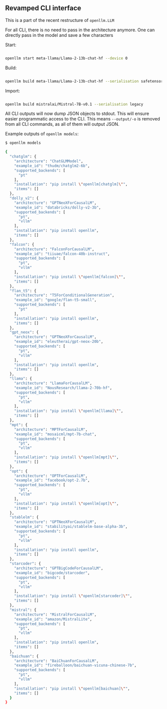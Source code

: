 ## Revamped CLI interface

This is a part of the recent restructure of `openllm.LLM`

For all CLI, there is no need to pass in the architecture anymore. One can directly pass in the model and save a few characters

Start:

```bash

openllm start meta-llama/Llama-2-13b-chat-hf --device 0

```

Build:

```bash

openllm build meta-llama/Llama-2-13b-chat-hf --serialisation safetensors

```

Import:

```bash

openllm build mistralai/Mistral-7B-v0.1 --serialisation legacy

```

All CLI outputs will now dump JSON objects to stdout. This will ensure easier programmatic access to the CLI.
This means `--output/-o` is removed from all CLI commands, as all of them will output JSON.

Example outputs of `openllm models`:

```bash
$ openllm models

{
  "chatglm": {
    "architecture": "ChatGLMModel",
    "example_id": "thudm/chatglm2-6b",
    "supported_backends": [
      "pt"
    ],
    "installation": "pip install \"openllm[chatglm]\"",
    "items": []
  },
  "dolly_v2": {
    "architecture": "GPTNeoXForCausalLM",
    "example_id": "databricks/dolly-v2-3b",
    "supported_backends": [
      "pt",
      "vllm"
    ],
    "installation": "pip install openllm",
    "items": []
  },
  "falcon": {
    "architecture": "FalconForCausalLM",
    "example_id": "tiiuae/falcon-40b-instruct",
    "supported_backends": [
      "pt",
      "vllm"
    ],
    "installation": "pip install \"openllm[falcon]\"",
    "items": []
  },
  "flan_t5": {
    "architecture": "T5ForConditionalGeneration",
    "example_id": "google/flan-t5-small",
    "supported_backends": [
      "pt"
    ],
    "installation": "pip install openllm",
    "items": []
  },
  "gpt_neox": {
    "architecture": "GPTNeoXForCausalLM",
    "example_id": "eleutherai/gpt-neox-20b",
    "supported_backends": [
      "pt",
      "vllm"
    ],
    "installation": "pip install openllm",
    "items": []
  },
  "llama": {
    "architecture": "LlamaForCausalLM",
    "example_id": "NousResearch/llama-2-70b-hf",
    "supported_backends": [
      "pt",
      "vllm"
    ],
    "installation": "pip install \"openllm[llama]\"",
    "items": []
  },
  "mpt": {
    "architecture": "MPTForCausalLM",
    "example_id": "mosaicml/mpt-7b-chat",
    "supported_backends": [
      "pt",
      "vllm"
    ],
    "installation": "pip install \"openllm[mpt]\"",
    "items": []
  },
  "opt": {
    "architecture": "OPTForCausalLM",
    "example_id": "facebook/opt-2.7b",
    "supported_backends": [
      "pt",
      "vllm"
    ],
    "installation": "pip install \"openllm[opt]\"",
    "items": []
  },
  "stablelm": {
    "architecture": "GPTNeoXForCausalLM",
    "example_id": "stabilityai/stablelm-base-alpha-3b",
    "supported_backends": [
      "pt",
      "vllm"
    ],
    "installation": "pip install openllm",
    "items": []
  },
  "starcoder": {
    "architecture": "GPTBigCodeForCausalLM",
    "example_id": "bigcode/starcoder",
    "supported_backends": [
      "pt",
      "vllm"
    ],
    "installation": "pip install \"openllm[starcoder]\"",
    "items": []
  },
  "mistral": {
    "architecture": "MistralForCausalLM",
    "example_id": "amazon/MistralLite",
    "supported_backends": [
      "pt",
      "vllm"
    ],
    "installation": "pip install openllm",
    "items": []
  },
  "baichuan": {
    "architecture": "BaiChuanForCausalLM",
    "example_id": "fireballoon/baichuan-vicuna-chinese-7b",
    "supported_backends": [
      "pt",
      "vllm"
    ],
    "installation": "pip install \"openllm[baichuan]\"",
    "items": []
  }
}
```
